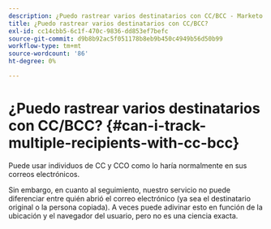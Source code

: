 ```yaml
---
description: ¿Puedo rastrear varios destinatarios con CC/BCC - Marketo Docs - Documentación del producto?
title: ¿Puedo rastrear varios destinatarios con CC/BCC?
exl-id: cc14cbb5-6c1f-470c-9836-dd853ef7befc
source-git-commit: d9b8b92ac5f051178b8eb9b450c4949b56d50b99
workflow-type: tm+mt
source-wordcount: '86'
ht-degree: 0%

---
```


# ¿Puedo rastrear varios destinatarios con CC/BCC? {#can-i-track-multiple-recipients-with-cc-bcc}

Puede usar individuos de CC y CCO como lo haría normalmente en sus correos electrónicos.

Sin embargo, en cuanto al seguimiento, nuestro servicio no puede diferenciar entre quién abrió el correo electrónico (ya sea el destinatario original o la persona copiada). A veces puede adivinar esto en función de la ubicación y el navegador del usuario, pero no es una ciencia exacta.
